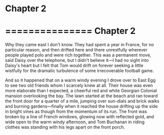 # Chapter 2

===============
Chapter 2
===============

Why they came east I don't know. They had spent a year in France, for no particular reason, and then drifted here and there unrestfully wherever people played polo and were rich together. This was a permanent move, said Daisy over the telephone, but I didn't believe it—I had no sight into Daisy's heart but I felt that Tom would drift on forever seeking a little wistfully for the dramatic turbulence of some irrecoverable football game.

And so it happened that on a warm windy evening I drove over to East Egg to see two old friends whom I scarcely knew at all. Their house was even more elaborate than I expected, a cheerful red and white Georgian Colonial mansion overlooking the bay. The lawn started at the beach and ran toward the front door for a quarter of a mile, jumping over sun-dials and brick walks and burning gardens—finally when it reached the house drifting up the side in bright vines as though from the momentum of its run. The front was broken by a line of French windows, glowing now with reflected gold, and wide open to the warm windy afternoon, and Tom Buchanan in riding clothes was standing with his legs apart on the front porch.
